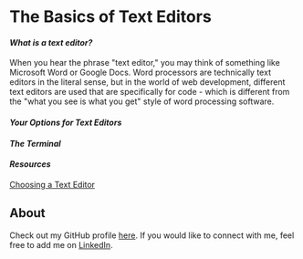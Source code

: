 # The Basics of Text Editors
#### ***What is a text editor?***

When you hear the phrase "text editor," you may think of something like Microsoft Word or Google Docs. Word processors are technically text editors in the literal sense, but in the world of web development, different text editors are used that are specifically for code - which is different from the "what you see is what you get" style of word processing software.

#### ***Your Options for Text Editors***



#### ***The Terminal***

#### ***Resources***
[Choosing a Text Editor](https://web.archive.org/web/20190113051315/https://medium.com/@theoldercoder/choosing-a-text-editor-3e56f71bd636?source=topic_page---------5------------------1)
## About
Check out my GitHub profile [here](https://github.com/KrystalMadrinan). 
If you would like to connect with me, feel free to add me on [LinkedIn](https://www.linkedin.com/in/krystal-madrinan).
